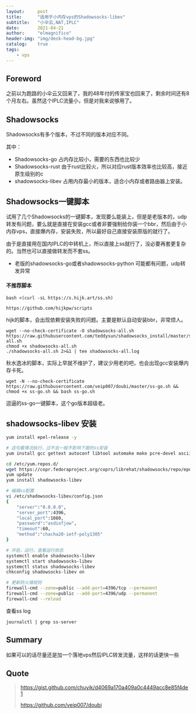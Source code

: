 ```yaml
---
layout:     post
title:      "适用于小内存vps的Shadowsocks-libev"
subtitle:   "小伞云,NAT,IPLC"
date:       2021-04-21
author:     "elmagnifico"
header-img: "img/desk-head-bg.jpg"
catalog:    true
tags:
    - vps
---
```


## Foreword

之前以为跑路的小伞云又回来了，我的48年付的传家宝也回来了，剩余时间还有8个月左右。虽然这个IPLC流量小，但是对我来说够用了。



## Shadowsocks

Shadowsocks有多个版本，不过不同的版本对应不同。

其中：

- Shadowsocks-go 占内存比较小，需要的东西也比较少
- Shadowsocks-rust 由于rust比较火，所以对应rust版本效率也比较高，接近原生级别的c
- shadowsocks-libev 占用内存最小的版本，适合小内存或者路由器上安装。



## Shadowsocks一键脚本

试用了几个Shadowsocks的一键脚本，发现要么能装上，但是是老版本的，udp转发有问题，要么就是直接在安装gcc或者非要强制给你装一个bbr，然后由于小内存vps，直接爆内存，安装失败，所以最好自己直接安装原版的就行了。



由于是直接用在国内IPLC的中转机上，所以直接上ss就行了，没必要再套更复杂的。当然也可以直接做转发而不套ss。



- 老版的shadowsocks-go或者shadowsocks-python 可能都有问题，udp转发异常



#### 不推荐脚本

```
bash <(curl -sL https://s.hijk.art/ss.sh)

https://github.com/hijkpw/scripts
```

hijk的脚本，会出现依赖安装失败的问题。主要是默认自动安装bbr，非常烦人。



```
wget --no-check-certificate -O shadowsocks-all.sh https://raw.githubusercontent.com/teddysun/shadowsocks_install/master/shadowsocks-all.sh
chmod +x shadowsocks-all.sh
./shadowsocks-all.sh 2>&1 | tee shadowsocks-all.log
```

秋水逸冰的脚本，实际上早就不维护了，建议少用老的吧，也会出现gcc安装爆内存卡死。



```
wget -N --no-check-certificate https://raw.githubusercontent.com/veip007/doubi/master/ss-go.sh && chmod +x ss-go.sh && bash ss-go.sh
```

逗逼的ss-go一键脚本，这个go版本超级老。



## shadowsocks-libev 安装

```bash
yum install epel-release -y

# 这句看情况执行，过不去一般不影响下面的ss安装
yum install gcc gettext autoconf libtool automake make pcre-devel asciidoc xmlto udns-devel libev-devel -y

cd /etc/yum.repos.d/
wget https://copr.fedoraproject.org/coprs/librehat/shadowsocks/repo/epel-7/librehat-shadowsocks-epel-7.repo
yum update
yum install shadowsocks-libev

# 编辑ss配置
vi /etc/shadowsocks-libev/config.json
{
    "server":"0.0.0.0",
    "server_port":4396,
    "local_port":1080,
    "password":"asdiofjow",
    "timeout":60,
    "method":"chacha20-ietf-poly1305"
}

# 开启，运行，查看运行状态
systemctl enable shadowsocks-libev
systemctl start shadowsocks-libev
systemctl status shadowsocks-libev
chkconfig shadowsocks-libev on

# 更新防火墙规则
firewall-cmd --zone=public --add-port=4396/tcp --permanent
firewall-cmd --zone=public --add-port=4396/udp --permanent
firewall-cmd --reload
```



查看ss log

```
journalctl | grep ss-server
```



## Summary

如果可以的话尽量还是加一个落地vps然后IPLC转发流量，这样的话更快一些



## Quote

> https://gist.github.com/chuyik/d4069a170a409a0c4449acc8e85f4de1
>
> https://github.com/veip007/doubi

